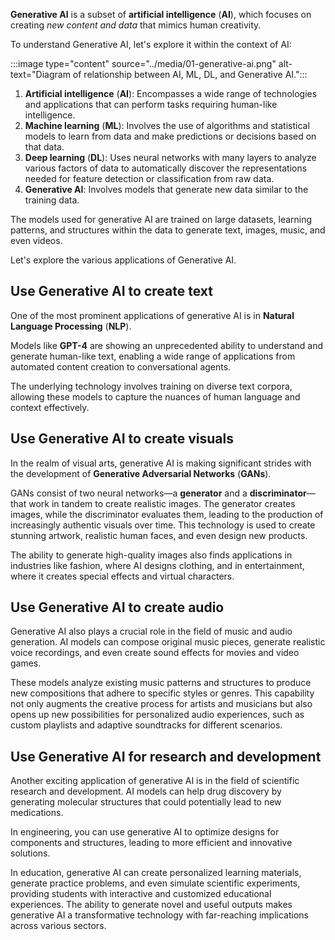 **Generative AI** is a subset of **artificial intelligence** (**AI**), which focuses on creating *new content and data* that mimics human creativity.

To understand Generative AI, let's explore it within the context of AI:

:::image type="content" source="../media/01-generative-ai.png" alt-text="Diagram of relationship between AI, ML, DL, and Generative AI.":::

1. **Artificial intelligence** (**AI**): Encompasses a wide range of technologies and applications that can perform tasks requiring human-like intelligence.
1. **Machine learning** (**ML**): Involves the use of algorithms and statistical models to learn from data and make predictions or decisions based on that data.
1. **Deep learning** (**DL**): Uses neural networks with many layers to analyze various factors of data to automatically discover the representations needed for feature detection or classification from raw data.
1. **Generative AI**: Involves models that generate new data similar to the training data.

The models used for generative AI are trained on large datasets, learning patterns, and structures within the data to generate text, images, music, and even videos.

Let's explore the various applications of Generative AI.

## Use Generative AI to create text

One of the most prominent applications of generative AI is in **Natural Language Processing** (**NLP**).

Models like **GPT-4** are showing an unprecedented ability to understand and generate human-like text, enabling a wide range of applications from automated content creation to conversational agents.

The underlying technology involves training on diverse text corpora, allowing these models to capture the nuances of human language and context effectively.

## Use Generative AI to create visuals

In the realm of visual arts, generative AI is making significant strides with the development of **Generative Adversarial Networks** (**GANs**).

GANs consist of two neural networks—a **generator** and a **discriminator**—that work in tandem to create realistic images. The generator creates images, while the discriminator evaluates them, leading to the production of increasingly authentic visuals over time. This technology is used to create stunning artwork, realistic human faces, and even design new products.

The ability to generate high-quality images also finds applications in industries like fashion, where AI designs clothing, and in entertainment, where it creates special effects and virtual characters.

## Use Generative AI to create audio

Generative AI also plays a crucial role in the field of music and audio generation. AI models can compose original music pieces, generate realistic voice recordings, and even create sound effects for movies and video games.

These models analyze existing music patterns and structures to produce new compositions that adhere to specific styles or genres. This capability not only augments the creative process for artists and musicians but also opens up new possibilities for personalized audio experiences, such as custom playlists and adaptive soundtracks for different scenarios.

## Use Generative AI for research and development

Another exciting application of generative AI is in the field of scientific research and development. AI models can help drug discovery by generating molecular structures that could potentially lead to new medications.

In engineering, you can use generative AI to optimize designs for components and structures, leading to more efficient and innovative solutions.

In education, generative AI can create personalized learning materials, generate practice problems, and even simulate scientific experiments, providing students with interactive and customized educational experiences. The ability to generate novel and useful outputs makes generative AI a transformative technology with far-reaching implications across various sectors.
